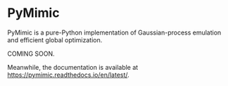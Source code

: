PyMimic
=======

PyMimic is a pure-Python implementation of Gaussian-process emulation and
efficient global optimization.

COMING SOON.

Meanwhile, the documentation is available at <https://pymimic.readthedocs.io/en/latest/>.
